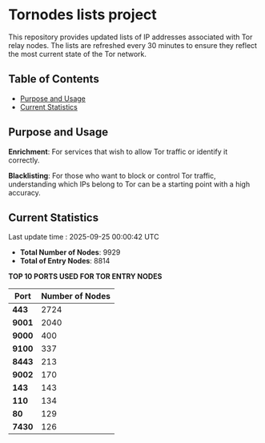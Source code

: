 # Tornodes lists project

This repository provides updated lists of IP addresses associated with Tor relay nodes. The lists are refreshed every 30 minutes to ensure they reflect the most current state of the Tor network.

## Table of Contents

- [Purpose and Usage](#purpose-and-usage)
- [Current Statistics](#current-statistics)


## Purpose and Usage

**Enrichment**: For services that wish to allow Tor traffic or identify it correctly.

**Blacklisting**: For those who want to block or control Tor traffic, understanding which IPs belong to Tor can be a starting point with a high accuracy.

## Current Statistics

Last update time : 2025-09-25 00:00:42 UTC

- **Total Number of Nodes**: 9929
- **Total of Entry Nodes**: 8814

**TOP 10 PORTS USED FOR TOR ENTRY NODES**

| **Port** | **Number of Nodes** |
|------|-----------------|
| **443**   | 2724  |
| **9001**   | 2040  |
| **9000**   | 400  |
| **9100**   | 337  |
| **8443**   | 213  |
| **9002**   | 170  |
| **143**   | 143  |
| **110**   | 134  |
| **80**   | 129  |
| **7430**   | 126  |


